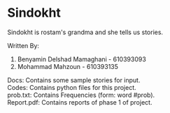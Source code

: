 # Sindokht
Sindokht is rostam's grandma and she tells us stories.    

Written By:   
1. Benyamin Delshad Mamaghani - 610393093   
2. Mohammad Mahzoun - 610393135   

Docs: Contains some sample stories for input.  
Codes: Contains python files for this project.   
prob.txt: Contains Frequencies (form: word #prob).  
Report.pdf: Contains reports of phase 1 of project.  